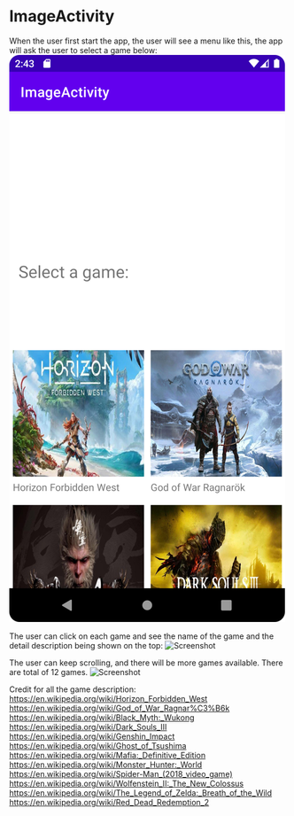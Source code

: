 # ImageActivity

When the user first start the app, the user will see a menu like this, the app will ask the user to select a game below:
![Screenshot](https://github.com/ShuaoC/ImageActivity/blob/main/screenshot1.png)

The user can click on each game and see the name of the game and the detail description being shown on the top:
![Screenshot](https://github.com/ShuaoC/ImageActivity/blob/main/screenshot2.png)

The user can keep scrolling, and there will be more games available. There are total of 12 games.
![Screenshot](https://github.com/ShuaoC/ImageActivity/blob/main/screenshot3.png)

Credit for all the game description:
https://en.wikipedia.org/wiki/Horizon_Forbidden_West
https://en.wikipedia.org/wiki/God_of_War_Ragnar%C3%B6k
https://en.wikipedia.org/wiki/Black_Myth:_Wukong
https://en.wikipedia.org/wiki/Dark_Souls_III
https://en.wikipedia.org/wiki/Genshin_Impact
https://en.wikipedia.org/wiki/Ghost_of_Tsushima
https://en.wikipedia.org/wiki/Mafia:_Definitive_Edition
https://en.wikipedia.org/wiki/Monster_Hunter:_World
https://en.wikipedia.org/wiki/Spider-Man_(2018_video_game)
https://en.wikipedia.org/wiki/Wolfenstein_II:_The_New_Colossus
https://en.wikipedia.org/wiki/The_Legend_of_Zelda:_Breath_of_the_Wild
https://en.wikipedia.org/wiki/Red_Dead_Redemption_2
